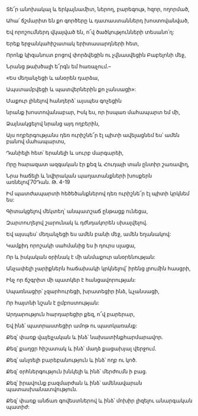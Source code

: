 Տե՜ր անոխակալ և երկայնամիտ, ներող, բարեգութ, հզոր, ողորմած,

Ահա՛ ճշմարիտ են քո գործերը և դատաստաններդ խոստովանված,

Եվ որոշումներդ վկայված են, ո՜վ ծածկությունների տեսանո՛ղ:

Երեք երջանկահիշատակ երիտասարդների հետ,

Որոնք կիզանուտ բոցով փորձվեցին ու չվնասվեցին Բաբելոնի մեջ,

Նրանց թախծալի ե՜րգն եմ հառաչում.–

«Ես մեղանչեցի և անօրեն դարձա,

Ապստամբվեցի և պատվերներին քո չանսացի»:

Մաքուր լինելով հանդերձ՝ այսպես գոչեցին

նրանք խոստովանաբար, Իսկ ես, որ իսպառ մահապարտ եմ մի,

Ձայնակցելով նրանց այդ ողբերին,

Այս ողբերգությանս դեռ ուրիշնե՜ր էլ պիտի ավելացնեմ ես՝ ամեն բանով մահապարտս,

Դանիելի հետ՝ երանելի և սուրբ մարգարեի,

Որը հարազատ ազգական էր քեզ և Հուդայի տան ընտիր շառավիղ,

Նրա հաճելի և նվիրական պաղատանքների խոսքերն առնելով՝70Դան. Թ. 4-19

Իմ պատժապարտի հեծեծանքներով դեռ ուրիշնե՜ր էլ պիտի կրկնեմ ես:

Գիտակցելով մեկտեղ՝ անպատշաճ ընթացք ունեցա,

Զարտուղելով շարունակ և դժնդակորեն սխալվելով.

Եվ այսպես՝ մեղանչեցի ես ամեն բանի մեջ, ամեն եղանակով:

Կամքիդ որոշակի սահմանից ես ի դուրս սլացա,

Որ և իսկական օրինակ է մի անմաքուր անօրենության:

Անչափելի չարիքներն հաճախակի կրկնելով՝ իրենց լրումին հասցրի,

Ինչ որ ճշգրիտ մի պատկեր է հանցավորության:

Սպառնացիր՝ չզարհուրեցի, խրատեցիր ինձ, ևչանսացի,

Որ հայտնի նշան է ըմբոստության:

Արդարություն հարդարեցիր քեզ, ո՜վ բարերար,

Եվ ինձ՝ պատրաստեցիր ամոթ ու պատկառանք:

Քեզ՝ փառք վայելչական և ինձ՝ նախատինքհարմարավոր.

Քեզ՝ քաղցր հիշատակ և ինձ՝ մաղձ քացախյալ վերջում.

Քեզ՝ անլռելի բարեբանություն և ինձ՝ ողբ ու կոծ.

Քեզ՝ օրհներգություն խնկելի և ինձ՝ մերժումն ի բաց.

Քեզ՝ իրավունք բազմարժան և ինձ՝ ամենավարան պատասխանատվություն.

Քեզ՝ փառք անճառ գովեստներով և ինձ՝ մոխիր լիզելու անարգական պատիժ: